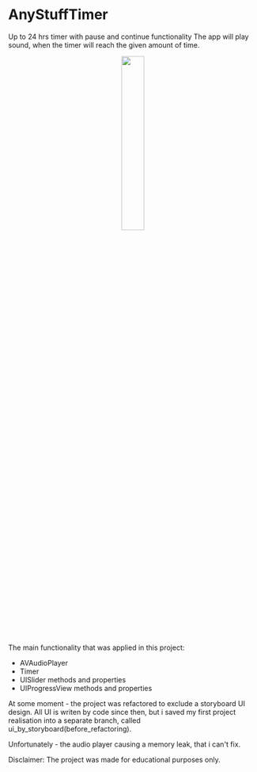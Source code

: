 # AnyStuffTimer
Up to 24 hrs timer with pause and continue functionality
The app will play sound, when the timer will reach the given amount of time.

<p align="center">
<img src="https://user-images.githubusercontent.com/82824022/209804810-71e7c481-46d4-4771-b0e4-ecbb5cc07085.PNG" width=30% height=30%>
</p>

The main functionality that was applied in this project:
- AVAudioPlayer
- Timer
- UISlider methods and properties
- UIProgressView methods and properties

At some moment - the project was refactored to exclude a storyboard UI design. All UI is writen by code since then, but i saved my first project realisation into a separate branch, called ui_by_storyboard(before_refactoring).

Unfortunately - the audio player causing a memory leak, that i can't fix.

Disclaimer:
The project was made for educational purposes only.
